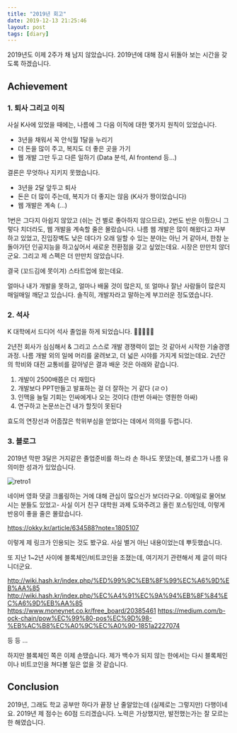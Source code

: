 ```yaml
---
title: "2019년 회고"
date: 2019-12-13 21:25:46
layout: post
tags: [diary]
---
```


2019년도 이제 2주가 채 남지 않았습니다. 2019년에 대해 잠시 뒤돌아 보는 시간을 갖도록 하겠습니다.

## Achievement

### 1. 퇴사 그리고 이직

사실 K사에 있었을 때에는, 나름에 그 다음 이직에 대한 몇가지 원칙이 있었습니다.

- 3년을 채워서 꼭 안식월 1달을 누리기
- 더 돈을 많이 주고, 복지도 더 좋은 곳을 가기
- 웹 개발 그만 두고 다른 일하기 (Data 분석, AI frontend 등...)

결론은 무엇하나 지키지 못했습니다.

- 3년을 2달 앞두고 퇴사
- 돈은 더 많이 주는데, 복지가 더 좋지는 않음 (K사가 짱이었습니다)
- 웹 개발은 계속 (...)

1번은 그다지 아쉽지 않았고 (쉬는 건 별로 좋아하지 않으므로),
2번도 반은 이뤘으니 그렇다 치더라도,
웹 개발을 계속할 줄은 몰랐습니다. 나름 웹 개발은 많이 해왔다고 자부하고 있었고, 진입장벽도 낮은 데다가 오래 일할 수 있는 분야는 아닌 거 같아서, 한참 눈돌아가던 인공지능을 하고싶어서 새로운 전환점을 갖고 싶었는데요. 시장은 만만치 않더군요. 그리고 제 스펙은 더 만만치 않았습니다.

결국 (꼬드김에 못이겨) 스타트업에 왔는데요.

얼마나 내가 개발을 못하고, 얼마나 배울 것이 많은지, 또 얼마나 잘난 사람들이 많은지 매일매일 깨닫고 있습니다.
솔직히, 개발자라고 말하는게 부끄러운 정도였습니다.

### 2. 석사

K 대학에서 드디어 석사 졸업을 하게 되었습니다. 🚀🚀🚀🚀🚀

2년전 회사가 심심해서 & 그리고 스스로 개발 경쟁력이 없는 것 같아서 시작한 기술경영과정. 나름 개발 외의 일에 머리를 굴려보고, 더 넓은 시야를 가지게 되었는데요. 2년간의 학비와 대전 교통비를 갈아넣은 결과 배운 것은 아래와 같습니다.

1. 개발이 2500배쯤은 더 재밌다
2. 개발보다 PPT만들고 발표하는 걸 더 잘하는 거 같다 (ㄹㅇ)
3. 인맥을 늘릴 기회는 인싸에게나 오는 것이다 (한번 아싸는 영원한 아싸)
4. 연구하고 논문쓰는건 내가 할짓이 못된다

효도의 연장선과 어줍잖은 학위부심을 얻었다는 데에서 의의를 두렵니다.

### 3. 블로그

2019년 막판 3달은 거지같은 졸업준비를 하느라 손 하나도 못댔는데, 블로그가 나름 유의미한 성과가 있었습니다.

![retro1](/images/2019/12/retro1.png)

네이버 영화 댓글 크롤링하는 거에 대해 관심이 많으신가 보더라구요. 이메일로 물어보시는 분들도 있었고- 사실 이거 친구 대학원 과제 도와주려고 올린 포스팅인데, 이렇게 반응이 좋을 줄은 몰랐습니다.

https://okky.kr/article/634588?note=1805107

이렇게 제 링크가 인용되는 것도 봤구요. 사실 별거 아닌 내용이었는데 뿌듯했습니다.

또 지난 1~2년 사이에 블록체인/비트코인을 조졌는데, 여기저기 관련해서 제 글이 떠다니더군요.

http://wiki.hash.kr/index.php/%ED%99%9C%EB%8F%99%EC%A6%9D%EB%AA%85
http://wiki.hash.kr/index.php/%EC%A4%91%EC%9A%94%EB%8F%84%EC%A6%9D%EB%AA%85
https://www.moneynet.co.kr/free_board/20385461
https://medium.com/b-ock-chain/pow%EC%99%80-pos%EC%9D%98-%EB%AC%B8%EC%A0%9C%EC%A0%90-1851a2227074

등 등 ...

하지만 블록체인 쪽은 이제 손땠습니다. 제가 백수가 되지 않는 한에서는 다시 블록체인이나 비트코인을 쳐다볼 일은 없을 것 같습니다.

## Conclusion

2019년, 그래도 학교 공부만 하다가 끝장 난 줄알았는데 (실제로는 그렇지만) 다행이네요.
2019년 제 점수는 60점 드리겠습니다. 노력은 가상했지만, 발전했는가는 잘 모르는 한 해였습니다.
